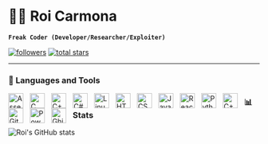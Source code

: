 # 🏄‍♂️ Roi Carmona

**`Freak Coder (Developer/Researcher/Exploiter)`**


   <p align="left">
      <a href="https://github.com/EpsilonXz?tab=followers">
         <img alt="followers" title="Follow me on Github" src="https://custom-icon-badges.demolab.com/github/followers/EpsilonXz?color=236ad3&labelColor=1155ba&style=for-the-badge&logo=person-add&label=Follow&logoColor=white"/></a>
      <a href="https://github.com/EpsilonXz?tab=repositories&sort=stargazers">
         <img alt="total stars" title="Total stars on GitHub" src="https://custom-icon-badges.demolab.com/github/stars/EpsilonXz?color=55960c&style=for-the-badge&labelColor=488207&logo=star"/></a>
   </p>

---

### 🧰 Languages and Tools

<img align="left" alt="Assembly 8086" width="30px" style="padding-right:10px;" src="assets/assembly-8086.svg"/>
<img align="left" alt="C" width="30px" style="padding-right:10px;" src="https://cdn.jsdelivr.net/gh/devicons/devicon/icons/c/c-original.svg"/>
<img align="left" alt="C++" width="30px" style="padding-right:10px;" src="https://cdn.jsdelivr.net/gh/devicons/devicon/icons/cplusplus/cplusplus-original.svg"/>
<img align="left" alt="C#" width="30px" style="padding-right:10px;" src="https://cdn.jsdelivr.net/gh/devicons/devicon/icons/csharp/csharp-original.svg"/>
<img align="left" alt="Linux" width="30px" style="padding-right:10px;" src="https://cdn.jsdelivr.net/gh/devicons/devicon/icons/linux/linux-original.svg" />
<img align="left" alt="HTML" width="30px" style="padding-right:10px;" src="https://cdn.jsdelivr.net/gh/devicons/devicon/icons/html5/html5-plain.svg" />
<img align="left" alt="CSS" width="30px" style="padding-right:10px;" src="https://cdn.jsdelivr.net/gh/devicons/devicon/icons/css3/css3-plain.svg" />
<img align="left" alt="JavaScript" width="30px" style="padding-right:10px;" src="https://cdn.jsdelivr.net/gh/devicons/devicon/icons/javascript/javascript-plain.svg" />
<img align="left" alt="React" width="30px" style="padding-right:10px;" src="https://cdn.jsdelivr.net/gh/devicons/devicon/icons/react/react-original.svg" />
<img align="left" alt="Python" width="30px" style="padding-right:10px;" src="https://cdn.jsdelivr.net/gh/devicons/devicon/icons/python/python-plain.svg" />
<img align="left" alt="C++" width="30px" style="padding-right:10px;" src="https://cdn.jsdelivr.net/gh/devicons/devicon/icons/cplusplus/cplusplus-line.svg" />
<img align="left" alt="GitHub" width="30px" style="padding-right:10px;" src="https://cdn.jsdelivr.net/gh/devicons/devicon/icons/github/github-original.svg" />
<img align="left" alt="PowerShell" width="30px" style="padding-right:10px;" src="assets/powershell.svg"/>
<img align="left" alt="Ghidra" width="30px" style="padding-right:10px;" src="assets/ghidra.svg" />


### 📊 Stats

![Roi's GitHub stats](https://github-readme-stats.vercel.app/api?username=EpsilonXz&show_icons=true&theme=gruvbox)

<!-- ![GitHub Streak](https://streak-stats.demolab.com?user=EpsilonXz&theme=gruvbox&border_radius=4.5) -->

#
